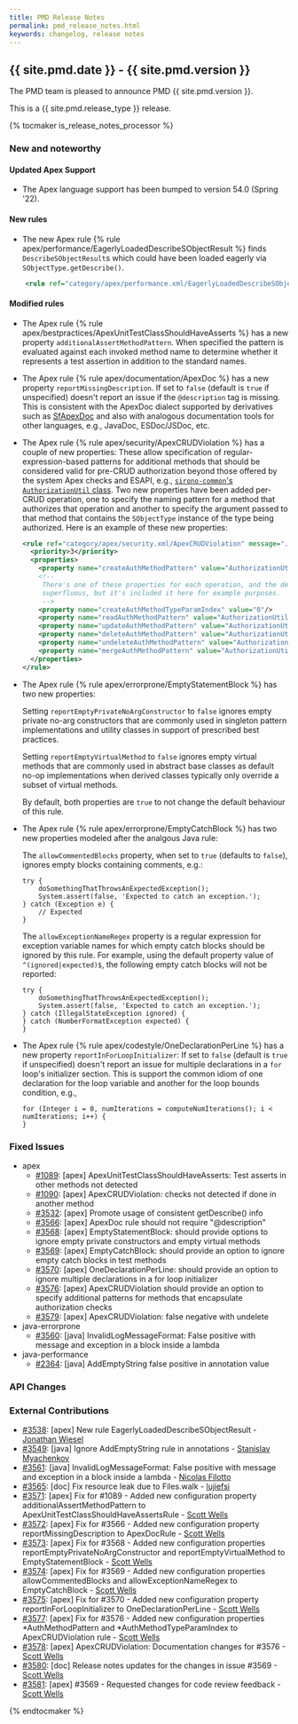 ```yaml
---
title: PMD Release Notes
permalink: pmd_release_notes.html
keywords: changelog, release notes
---
```


<!-- NOTE: THESE RELEASE NOTES ARE THOSE FROM MASTER -->
<!-- They were copied to avoid merge conflicts when merging back master -->
<!-- the 7_0_0_release_notes.md is the page to be used when adding new 7.0.0 changes -->


## {{ site.pmd.date }} - {{ site.pmd.version }}

The PMD team is pleased to announce PMD {{ site.pmd.version }}.

This is a {{ site.pmd.release_type }} release.

{% tocmaker is_release_notes_processor %}

### New and noteworthy

#### Updated Apex Support

*   The Apex language support has been bumped to version 54.0 (Spring '22).

#### New rules

*   The new Apex rule {% rule apex/performance/EagerlyLoadedDescribeSObjectResult %} finds
    `DescribeSObjectResult`s which could have been loaded eagerly via `SObjectType.getDescribe()`.

```xml
    <rule ref="category/apex/performance.xml/EagerlyLoadedDescribeSObjectResult" />
```

#### Modified rules

*   The Apex rule {% rule apex/bestpractices/ApexUnitTestClassShouldHaveAsserts %} has a new property
    `additionalAssertMethodPattern`. When specified the pattern is evaluated against each invoked
    method name to determine whether it represents a test assertion in addition to the standard names.

*   The Apex rule {% rule apex/documentation/ApexDoc %} has a new property `reportMissingDescription`.
    If set to `false` (default is `true` if unspecified) doesn't report an issue if the `@description`
    tag is missing. This is consistent with the ApexDoc dialect supported by derivatives such as
    [SfApexDoc](https://gitlab.com/StevenWCox/sfapexdoc) and also with analogous documentation tools for
    other languages, e.g., JavaDoc, ESDoc/JSDoc, etc.

*   The Apex rule {% rule apex/security/ApexCRUDViolation %} has a couple of new properties:
    These allow specification of regular-expression-based patterns for additional methods that should
    be considered valid for pre-CRUD authorization beyond those offered by the system Apex checks and
    ESAPI, e.g., [`sirono-common`'s `AuthorizationUtil` class](https://github.com/SCWells72/sirono-common#authorization-utilities).
    Two new properties have been added per-CRUD operation, one to specify the naming pattern for a method
    that authorizes that operation and another to specify the argument passed to that method that contains
    the `SObjectType` instance of the type being authorized. Here is an example of these new properties:
    
    ```xml
    <rule ref="category/apex/security.xml/ApexCRUDViolation" message="...">
      <priority>3</priority>
      <properties>
        <property name="createAuthMethodPattern" value="AuthorizationUtil\.(is|assert)(Createable|Upsertable)"/>
        <!--
         There's one of these properties for each operation, and the default value is 0 so this is technically
         superfluous, but it's included it here for example purposes.
         -->
        <property name="createAuthMethodTypeParamIndex" value="0"/>
        <property name="readAuthMethodPattern" value="AuthorizationUtil\.(is|assert)Accessible"/>
        <property name="updateAuthMethodPattern" value="AuthorizationUtil\.(is|assert)(Updateable|Upsertable)"/>
        <property name="deleteAuthMethodPattern" value="AuthorizationUtil\.(is|assert)Deletable"/>
        <property name="undeleteAuthMethodPattern" value="AuthorizationUtil\.(is|assert)Undeletable"/>
        <property name="mergeAuthMethodPattern" value="AuthorizationUtil\.(is|assert)Mergeable"/>
      </properties>
    </rule>
    ```

*   The Apex rule {% rule apex/errorprone/EmptyStatementBlock %} has two new properties:
    
    Setting `reportEmptyPrivateNoArgConstructor` to `false` ignores empty private no-arg constructors
    that are commonly used in singleton pattern implementations and utility classes in support of
    prescribed best practices.
    
    Setting `reportEmptyVirtualMethod` to `false` ignores empty virtual methods that are commonly used in
    abstract base classes as default no-op implementations when derived classes typically only override a
    subset of virtual methods.
    
    By default, both properties are `true` to not change the default behaviour of this rule.

*   The Apex rule {% rule apex/errorprone/EmptyCatchBlock %} has two new properties modeled after the analgous Java rule:
    
    The `allowCommentedBlocks` property, when set to `true` (defaults to `false`), ignores empty blocks containing comments, e.g.:

    ```apex
    try {
        doSomethingThatThrowsAnExpectedException();
        System.assert(false, 'Expected to catch an exception.');
    } catch (Exception e) {
        // Expected
    }
    ```

    The `allowExceptionNameRegex` property is a regular expression for exception variable names for which empty catch blocks should be ignored by this rule. For example, using the default property value of `^(ignored|expected)$`, the following empty catch blocks will not be reported:

    ```apex
    try {
        doSomethingThatThrowsAnExpectedException();
        System.assert(false, 'Expected to catch an exception.');
    } catch (IllegalStateException ignored) {
    } catch (NumberFormatException expected) {
    }
    ```

*   The Apex rule {% rule apex/codestyle/OneDeclarationPerLine %} has a new property `reportInForLoopInitializer`:
    If set to `false` (default is `true` if unspecified) doesn't report an issue for multiple declarations in
    a `for` loop's initializer section. This is support the common idiom of one declaration for the loop variable
    and another for the loop bounds condition, e.g.,
    
    ```apex
    for (Integer i = 0, numIterations = computeNumIterations(); i < numIterations; i++) {
    }
    ```

### Fixed Issues

*   apex
    *   [#1089](https://github.com/pmd/pmd/issues/1089): \[apex] ApexUnitTestClassShouldHaveAsserts: Test asserts in other methods not detected
    *   [#1090](https://github.com/pmd/pmd/issues/1090): \[apex] ApexCRUDViolation: checks not detected if done in another method
    *   [#3532](https://github.com/pmd/pmd/issues/3532): \[apex] Promote usage of consistent getDescribe() info
    *   [#3566](https://github.com/pmd/pmd/issues/3566): \[apex] ApexDoc rule should not require "@description"
    *   [#3568](https://github.com/pmd/pmd/issues/3568): \[apex] EmptyStatementBlock: should provide options to ignore empty private constructors and empty virtual methods
    *   [#3569](https://github.com/pmd/pmd/issues/3569): \[apex] EmptyCatchBlock: should provide an option to ignore empty catch blocks in test methods
    *   [#3570](https://github.com/pmd/pmd/issues/3570): \[apex] OneDeclarationPerLine: should provide an option to ignore multiple declarations in a for loop initializer
    *   [#3576](https://github.com/pmd/pmd/issues/3576): \[apex] ApexCRUDViolation should provide an option to specify additional patterns for methods that encapsulate authorization checks
    *   [#3579](https://github.com/pmd/pmd/issues/3579): \[apex] ApexCRUDViolation: false negative with undelete
*   java-errorprone
    *   [#3560](https://github.com/pmd/pmd/issues/3560): \[java] InvalidLogMessageFormat: False positive with message and exception in a block inside a lambda
*   java-performance
    *   [#2364](https://github.com/pmd/pmd/issues/2364): \[java] AddEmptyString false positive in annotation value

### API Changes

### External Contributions

*   [#3538](https://github.com/pmd/pmd/pull/3538): \[apex] New rule EagerlyLoadedDescribeSObjectResult - [Jonathan Wiesel](https://github.com/jonathanwiesel)
*   [#3549](https://github.com/pmd/pmd/pull/3549): \[java] Ignore AddEmptyString rule in annotations - [Stanislav Myachenkov](https://github.com/smyachenkov)
*   [#3561](https://github.com/pmd/pmd/pull/3561): \[java] InvalidLogMessageFormat: False positive with message and exception in a block inside a lambda - [Nicolas Filotto](https://github.com/essobedo)
*   [#3565](https://github.com/pmd/pmd/pull/3565): \[doc] Fix resource leak due to Files.walk - [lujiefsi](https://github.com/lujiefsi)
*   [#3571](https://github.com/pmd/pmd/pull/3571): \[apex] Fix for #1089 - Added new configuration property additionalAssertMethodPattern to ApexUnitTestClassShouldHaveAssertsRule - [Scott Wells](https://github.com/SCWells72)
*   [#3572](https://github.com/pmd/pmd/pull/3572): \[apex] Fix for #3566 - Added new configuration property reportMissingDescription to ApexDocRule - [Scott Wells](https://github.com/SCWells72)
*   [#3573](https://github.com/pmd/pmd/pull/3573): \[apex] Fix for #3568 - Added new configuration properties reportEmptyPrivateNoArgConstructor and reportEmptyVirtualMethod to EmptyStatementBlock - [Scott Wells](https://github.com/SCWells72)
*   [#3574](https://github.com/pmd/pmd/pull/3574): \[apex] Fix for #3569 - Added new configuration properties allowCommentedBlocks and allowExceptionNameRegex to EmptyCatchBlock - [Scott Wells](https://github.com/SCWells72)
*   [#3575](https://github.com/pmd/pmd/pull/3575): \[apex] Fix for #3570 - Added new configuration property reportInForLoopInitializer to OneDeclarationPerLine - [Scott Wells](https://github.com/SCWells72)
*   [#3577](https://github.com/pmd/pmd/pull/3577): \[apex] Fix for #3576 - Added new configuration properties \*AuthMethodPattern and \*AuthMethodTypeParamIndex to ApexCRUDViolation rule - [Scott Wells](https://github.com/SCWells72)
*   [#3578](https://github.com/pmd/pmd/pull/3578): \[apex] ApexCRUDViolation: Documentation changes for #3576 - [Scott Wells](https://github.com/SCWells72)
*   [#3580](https://github.com/pmd/pmd/pull/3580): \[doc] Release notes updates for the changes in issue #3569 - [Scott Wells](https://github.com/SCWells72)
*   [#3581](https://github.com/pmd/pmd/pull/3581): \[apex] #3569 - Requested changes for code review feedback - [Scott Wells](https://github.com/SCWells72)

{% endtocmaker %}

